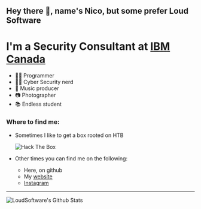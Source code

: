 ## Hey there 👋, name's Nico, but some prefer Loud Software

# I'm a Security Consultant at [IBM Canada]

* 👨‍💻 Programmer
* 🐱‍💻 Cyber Security nerd
* 🎹 Music producer
* 📷 Photographer
* 📚 Endless student

### Where to find me:
* Sometimes I like to get a box rooted on HTB

    <img src="http://www.hackthebox.eu/badge/image/229158" alt="Hack The Box">

* Other times you can find me on the following:
    * Here, on github
    * My [website]
    * [Instagram] 

---
<img align="left" alt="LoudSoftware's Github Stats" src="https://github-readme-stats.vercel.app/api?username=LoudSoftware&show_icons=true&hide_border=true" />

[IBM Canada]: https://www.ibm.com/security/services?lnk=hpmsc_buse_caen
[Instagram]: https://instagram.com/LoudSoftware
[website]: https://loud.software
